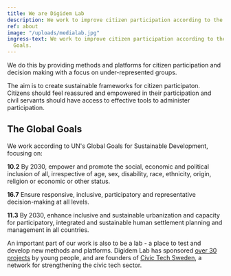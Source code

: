 ```yaml
---
title: We are Digidem Lab
description: We work to improve citizen participation according to the UN Global Goals.
ref: about
image: "/uploads/medialab.jpg"
ingress-text: We work to improve citizen participation according to the UN Global
  Goals.
---
```


We do this by providing methods and platforms for citizen participation and decision making with a focus on under-represented groups.

The aim is to create sustainable frameworks for citizen participaton. Citizens should feel reassured and empowered in their participation and civil servants should have access to effective tools to administer participation.

<div class="box">
  <h2>The Global Goals</h2>
  <p class="is-medium">We work according to UN's Global Goals for Sustainable Development, focusing on:</p>
  <p><strong>10.2</strong> By 2030, empower and promote the social, economic and political inclusion of all, irrespective of age, sex, disability, race, ethnicity, origin, religion or economic or other status.</p>
  <p><strong>16.7</strong> Ensure responsive, inclusive, participatory and representative decision-making at all levels.</p>
  <p><strong>11.3</strong> By 2030, enhance inclusive and sustainable urbanization and capacity for participatory, integrated and sustainable human settlement planning and management in all countries.</p>
</div>

An important part of our work is also to be a lab - a place to test and develop new methods and platforms. Digidem Lab has sponsored [over 30 projects](/lab/en/) by young people, and are founders of  [Civic Tech Sweden](http://civictech.se/en), a network for strengthening the civic tech sector.

<!---
<div class="columns">
  <div class="column">
    <figure>
      <img src="{{site.baseurl}}/uploads/communityorg.jpg" alt="Community organising">
    </figure>
  </div>
  <div class="column">
    <figure>
      <img src="{{site.baseurl}}/uploads/usertesting.jpg" alt="User testing of Consul">
    </figure>
  </div>
</div>
<div class="columns">
  <div class="column is-one-third">
    <figure>
      <img src="{{site.baseurl}}/uploads/paris.jpg" alt="Paris participatory budget">
    </figure>
  </div>
  <div class="column">
    <figure>
      <img src="{{site.baseurl}}/uploads/workshop.jpg" alt="Workshop">
    </figure>
  </div>
</div>
-->
